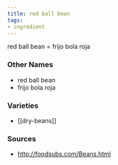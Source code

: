 ```yaml
---
title: red ball bean
tags:
- ingredient
---
```

red ball bean = frijo bola roja

### Other Names

* red ball bean
* frijo bola roja

### Varieties

* [[dry-beans]]

### Sources
* http://foodsubs.com/Beans.html
